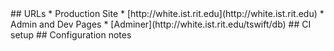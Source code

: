 <a name="urls"/>
## URLs
* Production Site
    * [http://white.ist.rit.edu](http://white.ist.rit.edu)
* Admin and Dev Pages
    * [Adminer](http://white.ist.rit.edu/tswift/db)

<a name="ci"/>
## CI setup

<a name="conf"/>
## Configuration notes

